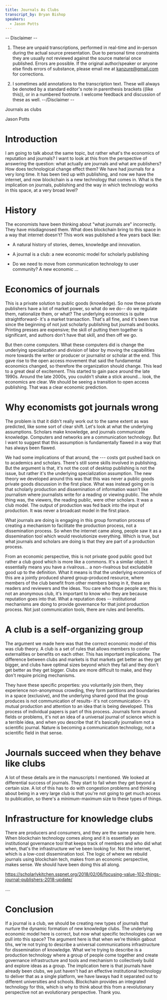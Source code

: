 ```yaml
---
title: Journals As Clubs
transcript_by: Bryan Bishop
speakers:
  - Jason Potts
---
```

-- Disclaimer --
1.  These are unpaid transcriptions, performed in real-time and in-person during the actual source presentation. Due to personal time constraints they are usually not reviewed against the source material once published. Errors are possible. If the original author/speaker or anyone else finds errors of substance, please email me at kanzure@gmail.com for corrections.

2.  I sometimes add annotations to the transcription text. These will always be denoted by a standard editor's note in parenthesis brackets ((like this)), or in a numbered footnote. I welcome feedback and discussion of these as well.
--/Disclaimer --

Journals as clubs

Jason Potts

# Introduction

I am going to talk about the same topic, but rather what's the economics of reputation and journals? I want to look at this from the perspective of answering the question: what actually are journals and what are publishers? How does technological change effect them? We have had journals for a very long time. It has been tied up with publishing, and now we have the internet, and now blockchain is a new technology that comes in. What is the implication on journals, publishing and the way in which technology works in this space, at a very broad level?

# History

The economists have been thinking about "what journals are" incorrectly. They have misdiagnosed them. What does blockchain bring to this space in a way that internet doesn't? This work was published a few years back like:

* A natural history of stories, demes, knowledge and innovation.

* A journal is a club: a new economic model for scholarly publishing

* Do we need to move from communication technology to user community? A new economic ...

# Economics of journals

This is a private solution to public goods (knowledge). So now these private publishers have a lot of market power, so what do we do-- do we regulate them, nationalize them, or what? The underlying economics is quite straightforward- it's a market transaction. That's all fine, and it's been true since the beginning of not just scholarly publishing but journals and books. Printing presses are expensive; the skill of putting them together is significant, and authors don't have that skill, and then off we go.

But then come computers. What these computers did is change the underlying specialization and division of labor by moving the capabilities more towards the writer or producer or journalist or scholar at the end. This gave rise to the open access movement that said the fundamental economics changed, so therefore the organization should change. This lead to a great deal of excitement. This started to gain pace around the late 1990s. Around the late 2000s, you couldn't shake a stick around... look, the economics are clear. We should be seeing a transition to open access publishing. That was a clear economic prediction.

# Why economists got journals wrong

The problem is that it didn't really work out to the same extent as was predicted, like some sort of clear shift. Let's look at what the underlying assumptions. Scholars make knowledge, and journals communicate knowledge. Computers and networks are a communication technology. But I want to suggest that this assumption is fundamentally flawed in a way that has always been flawed.

We had some implications of that around, the --- costs got pushed back on to academics and scholars. There's still some skills involved in publishing. But the argument is that, it's not the cost of desktop publishing is not the issue, but rather it's the underlying specialization assumption. The new theory we developed around this was that this was never a public goods private goods discussion in the first place. What was instead going on is that scholarly production and dissemination of information wasn't like journalism where journalists write for a reading or viewing public. The whole thing was, the viewers, the reading public, were other scholars. It was a club model. The output of production was fed back into the input of production. It was never a broadcast model in the first place.

What journals are doing is engaging in this group formation process of creating a mechanism to facilitate the production process, not a dissemination process. So when the internet came along, people saw it as a dissemination tool which would revolutionize everything. Which is true, but what journals and scholars are doing is that they are part of a production process.

From an economic perspective, this is not private good public good but rather a club good which is more like a commons. It's a similar object. It essentially means you have a rivalrous... a non-rivalrous but excludable good up to the definition. What it means is that the underlying economics of this are a jointly produced shared group-produced resource, where members of the club benefit from other members being in it, these are readers and reviewers and the ideas. You care who those people are; this is not an anonymous club, it's important to know who they are because reputation goes into that. What a reputation does -- institutional mechanisms are doing to provide governance for that joint production process. Not just communication tools, there are rules and benefits.

# A club is a self-organizing group

The argument we made here was that the correct economic model of this was club theory. A club is a set of rules that allows members to confer externalities or benefits on each other. This has important implications. The difference between clubs and markets is that markets get better as they get bigger, and clubs have optimal sizes beyond which they fail and they don't get better as they get bigger. Clubs are more difficult to make, and they don't require pricing mechanisms.

They have these specific properties: you voluntarily join them, they experience non-anonymous crowding, they form partitions and boundaries in a space (exclusive), and the underlying shared good that the group produces is not communication of results- it's not communication- it's mutual production and attention to an idea that is being developed. This process of individual papers is part of this process. Journals form around fields or problems, it's not an idea of a universal journal of science which is a terrible idea, and when you describe that it's basically journalism not a scientific journal. Nature is becoming a communication technology, not a scientific field in that sense.

# Journals succeed when they behave like clubs

A lot of these details are in the manuscripts I mentioned. We looked at differential success of journals. They start to fail when they get beyond a certain size. A lot of this has to do with congestion problems and thinking about being in a very large club is that you're not going to get much access to publication, so there's a minimum-maximum size to these types of things.

# Infrastructure for knowledge clubs

There are producers and consumers, and they are the same people here. When blockchain technology comes along and it is essentially an institutional governance tool that keeps track of members and who did what when, that's the infrastructure we've been looking for. Not the internet, which is a low-cost dissemination tool. The logic of where we rebuild journals using blockchain tech, makes from an economic perspective, makes sense. We should have been doing this all along.

<https://scholarlykitchen.sspnet.org/2018/02/06/focusing-value-102-things-journal-publishers-2018-update/>

....

# Conclusion

If a journal is a club, we should be creating new types of journals that nurture the dynamic formation of new knowledge clubs. The underlying economic model here is correct, but now what specific technologies can we pull into this space? The argument here is that when we're thinkin gabout tihs, we're not trying to describe a universal communications infrastructure for dissemination of knowledge. What we're trying to describe is a production technology where a group of people come together and create governance infrastructure and tools and mechanism to collectively build and explore ideas as a group. The implication here is that journals have already been clubs, we just haven't had an effective institutional technology to deliver that as a single platform, we have laways had it separated out to different universities and schools. Blockchain provides an integrated technology for this, which is why to think about this from a revolutionary perspective not an evolutionary perspective. Thank you.



